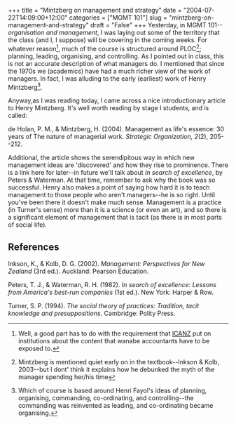+++
title = "Mintzberg on management and strategy"
date = "2004-07-22T14:09:00+12:00"
categories = ["MGMT 101"]
slug = "mintzberg-on-management-and-strategy"
draft = "False"
+++
Yesterday, in MGMT 101--_organisation and management_, I was 
laying out some of the territory that the class
(and I, I suppose) will be covering in the coming weeks. For
whatever reason[^1], much of the course is structured around PLOC[^2]; 
planning, leading, organising, and
controlling. As I pointed out in class, this is not an accurate
description of what managers do. I mentioned that since the 1970s we
(academics) have had a much richer view of the work of managers. In
fact, I was alluding to the early (earliest) work of Henry
Mintzberg[^3].

Anyway,as I was reading today, I came across a nice introductionary
article to Henry Mintzberg. It's well worth reading by stage I
students, and is called:

de Holan, P. M., & Mintzberg, H. (2004).
Management as life's essence: 30 years of The nature of managerial
work. _Strategic Organization, 2_(2), 205--212.

Additional, the article shows the serendipitous way in which new
management ideas are 'discovered' and how they rise to prominence.
There is a link here for later--in future we'll talk about _In search
of excellence_, by Peters & Waterman. At that
time, remember to ask why the book was so successful.
Henry also makes a point of saying how hard it is to teach
management to those people who aren't managers--he is so right.
Until you've been there it doesn't make much sense. Management is a
practice (in Turner's sense) more than it is a science (or even an
art), and so there is a significant element of management that is
tacit (as there is in most parts of social life).


## References

Inkson, K., & Kolb, D. G. (2002).
_Management: Perspectives for New Zealand_ (3rd ed.).
Auckland: Pearson Education.

Peters, T. J., & Waterman, R. H. (1982).  _In
search of excellence: Lessons from America's best-run companies_ (1st
ed.). New York: Harper & Row.

Turner, S. P. (1994). _The social theory of practices: Tradition,
tacit knowledge and presuppositions_. Cambridge: Polity Press.
    

[^1]: Well, a good part has to do with the requirement that 
[ICANZ](http://www.icanz.co.nz/) put on institutions about the 
content that wanabe accountants have to be exposed to.

[^2]: Mintzberg is mentioned quiet early on in the textbook--Inkson
& Kolb, 2003--but I dont' think it explains how he debunked the 
myth of the manager spending her/his time


[^3]: Which of course is based around Henri Fayol's ideas of planning,
    organising, commanding, co-ordinating, and controlling--the
    commanding was reinvented as leading, and co-ordinating became
    organising.

